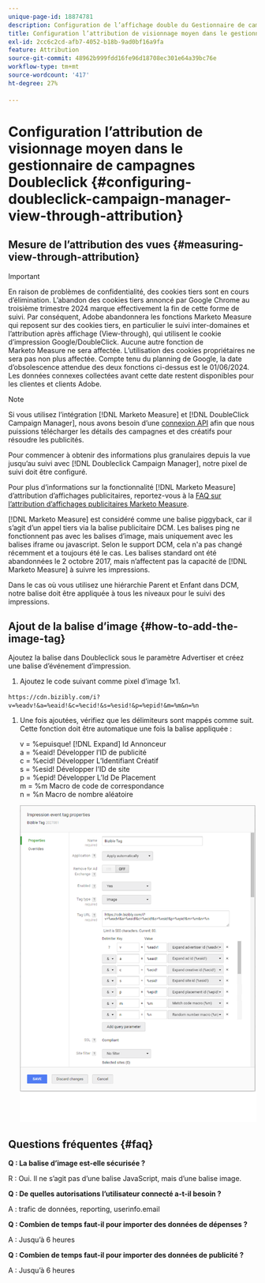 ```yaml
---
unique-page-id: 18874781
description: Configuration de l’affichage double du Gestionnaire de campagnes via l’attribution - [!DNL Marketo Measure]
title: Configuration l’attribution de visionnage moyen dans le gestionnaire de campagnes Doubleclick
exl-id: 2cc6c2cd-afb7-4052-b18b-9ad0bf16a9fa
feature: Attribution
source-git-commit: 48962b999fdd16fe96d18708ec301e64a39bc76e
workflow-type: tm+mt
source-wordcount: '417'
ht-degree: 27%

---
```


# Configuration l’attribution de visionnage moyen dans le gestionnaire de campagnes Doubleclick {#configuring-doubleclick-campaign-manager-view-through-attribution}

## Mesure de l’attribution des vues {#measuring-view-through-attribution}

>[!IMPORTANT]
>
>En raison de problèmes de confidentialité, des cookies tiers sont en cours d’élimination. L’abandon des cookies tiers annoncé par Google Chrome au troisième trimestre 2024 marque effectivement la fin de cette forme de suivi. Par conséquent, Adobe abandonnera les fonctions Marketo Measure qui reposent sur des cookies tiers, en particulier le suivi inter-domaines et l’attribution après affichage (View-through), qui utilisent le cookie d’impression Google/DoubleClick. Aucune autre fonction de Marketo Measure ne sera affectée. L’utilisation des cookies propriétaires ne sera pas non plus affectée. Compte tenu du planning de Google, la date d’obsolescence attendue des deux fonctions ci-dessus est le 01/06/2024. Les données connexes collectées avant cette date restent disponibles pour les clientes et clients Adobe.

>[!NOTE]
>
>Si vous utilisez l’intégration [!DNL Marketo Measure] et [!DNL DoubleClick Campaign Manager], nous avons besoin d’une [connexion API](/help/api-connections/utilizing-marketo-measures-api-connections/integrated-ad-platforms.md#how-to-connect-ad-platforms) afin que nous puissions télécharger les détails des campagnes et des créatifs pour résoudre les publicités.

Pour commencer à obtenir des informations plus granulaires depuis la vue jusqu’au suivi avec [!DNL Doubleclick Campaign Manager], notre pixel de suivi doit être configuré.

Pour plus d’informations sur la fonctionnalité [!DNL Marketo Measure] d’attribution d’affichages publicitaires, reportez-vous à la [FAQ sur l’attribution d’affichages publicitaires Marketo Measure](/help/advanced-marketo-measure-features/view-through-attribution/marketo-measure-view-through-attribution-faq.md).

[!DNL Marketo Measure] est considéré comme une balise piggyback, car il s’agit d’un appel tiers via la balise publicitaire DCM. Les balises ping ne fonctionnent pas avec les balises d’image, mais uniquement avec les balises iframe ou javascript. Selon le support DCM, cela n&#39;a pas changé récemment et a toujours été le cas. Les balises standard ont été abandonnées le 2 octobre 2017, mais n’affectent pas la capacité de [!DNL Marketo Measure] à suivre les impressions.

Dans le cas où vous utilisez une hiérarchie Parent et Enfant dans DCM, notre balise doit être appliquée à tous les niveaux pour le suivi des impressions.

## Ajout de la balise d’image {#how-to-add-the-image-tag}

Ajoutez la balise dans Doubleclick sous le paramètre Advertiser et créez une balise d’événement d’impression.

1. Ajoutez le code suivant comme pixel d’image 1x1.

`https://cdn.bizibly.com/i?v=%eadv!&a=%eaid!&c=%ecid!&s=%esid!&p=%epid!&m=%m&n=%n`

1. Une fois ajoutées, vérifiez que les délimiteurs sont mappés comme suit. Cette fonction doit être automatique une fois la balise appliquée :

   v = %epuisque! [!DNL Expand] Id Annonceur\
   a = %eaid! Développer l’ID de publicité\
   c = %ecid! Développer L’Identifiant Créatif\
   s = %esid! Développer l’ID de site\
   p = %epid! Développer L’Id De Placement\
   m = %m Macro de code de correspondance\
   n = %n Macro de nombre aléatoire

   ![](assets/1.png)

## Questions fréquentes {#faq}

**Q : La balise d’image est-elle sécurisée ?**

R : Oui. Il ne s’agit pas d’une balise JavaScript, mais d’une balise image.

**Q : De quelles autorisations l’utilisateur connecté a-t-il besoin ?**

A : trafic de données, reporting, userinfo.email

**Q : Combien de temps faut-il pour importer des données de dépenses ?**

A : Jusqu’à 6 heures

**Q : Combien de temps faut-il pour importer des données de publicité ?**

A : Jusqu’à 6 heures
